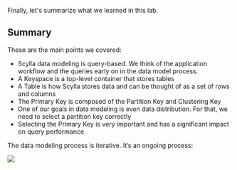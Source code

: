 Finally, let's summarize what we learned in this lab. 


## Summary
These are the main points we covered:

* Scylla data modeling is query-based. We think of the application workflow and the queries early on in the data model process.
* A Keyspace is a top-level container that stores tables
* A Table is how Scylla stores data and can be thought of as a set of rows and columns
* The Primary Key is composed of the Partition Key and Clustering Key
* One of our goals in data modeling is even data distribution. For that, we need to select a partition key correctly
* Selecting the Primary Key is very important and has a significant impact on query performance

The data modeling process is iterative. It’s an ongoing process:

![](https://university.scylladb.com/wp-content/uploads/2019/04/iterative_data_modeling.png)
